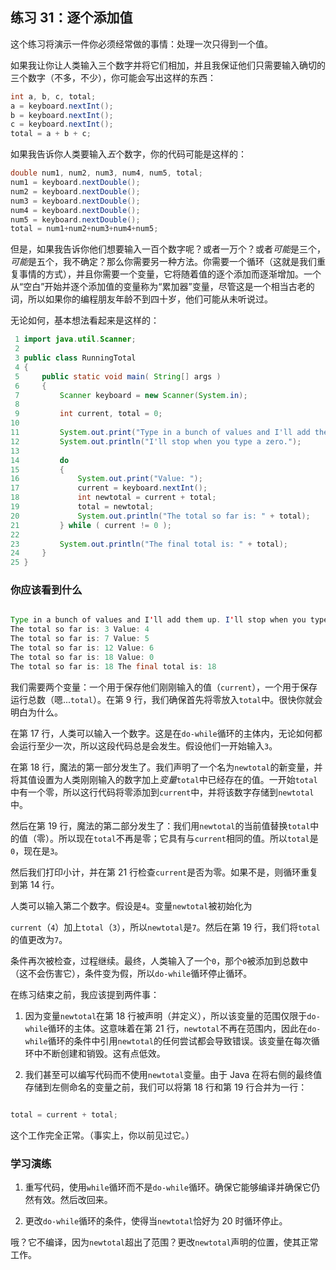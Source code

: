 ## 练习 31：逐个添加值

这个练习将演示一件你必须经常做的事情：处理一次只得到一个值。

如果我让你让人类输入三个数字并将它们相加，并且我保证他们只需要输入确切的三个数字（不多，不少），你可能会写出这样的东西：

```java
int a, b, c, total;
a = keyboard.nextInt();
b = keyboard.nextInt();
c = keyboard.nextInt();
total = a + b + c;

```

如果我告诉你人类要输入*五*个数字，你的代码可能是这样的：

```java
double num1, num2, num3, num4, num5, total;
num1 = keyboard.nextDouble();
num2 = keyboard.nextDouble();
num3 = keyboard.nextDouble();
num4 = keyboard.nextDouble();
num5 = keyboard.nextDouble();
total = num1+num2+num3+num4+num5;
```

但是，如果我告诉你他们想要输入一百个数字呢？或者一万个？或者*可能*是三个，*可能*是五个，我不确定？那么你需要另一种方法。你需要一个循环（这就是我们重复事情的方式），并且你需要一个变量，它将随着值的逐个添加而逐渐增加。一个从“空白”开始并逐个添加值的变量称为“累加器”变量，尽管这是一个相当古老的词，所以如果你的编程朋友年龄不到四十岁，他们可能从未听说过。

无论如何，基本想法看起来是这样的：

```java
 1 import java.util.Scanner;
 2 
 3 public class RunningTotal
 4 {
 5     public static void main( String[] args )
 6     {
 7         Scanner keyboard = new Scanner(System.in);
 8 
 9         int current, total = 0;
10 
11         System.out.print("Type in a bunch of values and I'll add them up. ");
12         System.out.println("I'll stop when you type a zero.");
13 
14         do
15         {
16             System.out.print("Value: ");
17             current = keyboard.nextInt();
18             int newtotal = current + total;
19             total = newtotal;
20             System.out.println("The total so far is: " + total);
21         } while ( current != 0 );
22 
23         System.out.println("The final total is: " + total);
24     }
25 }
```

### 你应该看到什么

```java

Type in a bunch of values and I'll add them up. I'll stop when you type a zero. Value: 3
The total so far is: 3 Value: 4
The total so far is: 7 Value: 5
The total so far is: 12 Value: 6
The total so far is: 18 Value: 0
The total so far is: 18 The final total is: 18
```

我们需要两个变量：一个用于保存他们刚刚输入的值（`current`），一个用于保存运行总数（嗯...`total`）。在第 9 行，我们确保首先将零放入`total`中。很快你就会明白为什么。

在第 17 行，人类可以输入一个数字。这是在`do-while`循环的主体内，无论如何都会运行至少一次，所以这段代码总是会发生。假设他们一开始输入`3`。

在第 18 行，魔法的第一部分发生了。我们声明了一个名为`newtotal`的新变量，并将其值设置为人类刚刚输入的数字加上*变量*`total`中已经存在的值。一开始`total`中有一个零，所以这行代码将零添加到`current`中，并将该数字存储到`newtotal`中。

然后在第 19 行，魔法的第二部分发生了：我们用`newtotal`的当前值替换`total`中的值（零）。所以现在`total`不再是零；它具有与`current`相同的值。所以`total`是`0`，现在是`3`。

然后我们打印小计，并在第 21 行检查`current`是否为零。如果不是，则循环重复到第 14 行。

人类可以输入第二个数字。假设是`4`。变量`newtotal`被初始化为

`current`（`4`）加上`total`（`3`），所以`newtotal`是`7`。然后在第 19 行，我们将`total`的值更改为`7`。

条件再次被检查，过程继续。最终，人类输入了一个`0`，那个`0`被添加到总数中（这不会伤害它），条件变为假，所以`do-while`循环停止循环。

在练习结束之前，我应该提到两件事：

1.  因为变量`newtotal`在第 18 行被声明（并定义），所以该变量的范围仅限于`do-while`循环的主体。这意味着在第 21 行，`newtotal`不再在范围内，因此在`do-while`循环的条件中引用`newtotal`的任何尝试都会导致错误。该变量在每次循环中不断创建和销毁。这有点低效。

1.  我们甚至可以编写代码而不使用`newtotal`变量。由于 Java 在将右侧的最终值存储到左侧命名的变量之前，我们可以将第 18 行和第 19 行合并为一行：

```java

total = current + total;
```

这个工作完全正常。（事实上，你以前见过它。）

### 学习演练

1.  重写代码，使用`while`循环而不是`do-while`循环。确保它能够编译并确保它仍然有效。然后改回来。

1.  更改`do-while`循环的条件，使得当`newtotal`恰好为 20 时循环停止。

哦？它不编译，因为`newtotal`超出了范围？更改`newtotal`声明的位置，使其正常工作。

